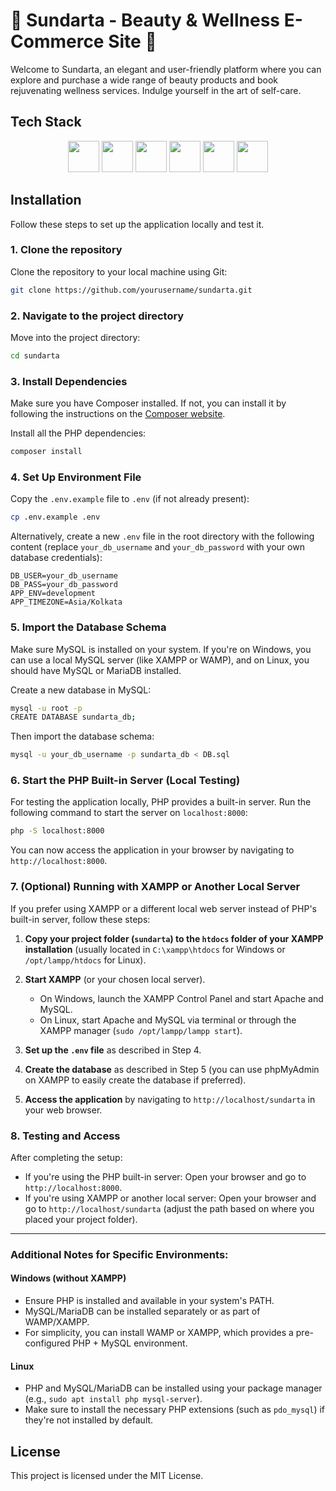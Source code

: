 # 🌸 Sundarta - Beauty & Wellness E-Commerce Site 🌿

Welcome to Sundarta, an elegant and user-friendly platform where you can explore and purchase a wide range of beauty products and book rejuvenating wellness services. Indulge yourself in the art of self-care.

## Tech Stack

<div align="center">
  <img src="https://cdn.jsdelivr.net/gh/devicons/devicon/icons/html5/html5-plain-wordmark.svg" width="50" height="50"/>
  <img src="https://cdn.jsdelivr.net/gh/devicons/devicon/icons/css3/css3-plain-wordmark.svg" width="50" height="50"/>
  <img src="https://cdn.jsdelivr.net/gh/devicons/devicon@latest/icons/tailwindcss/tailwindcss-original.svg" width="50" height="50"/>
  <img src="https://cdn.jsdelivr.net/gh/devicons/devicon/icons/javascript/javascript-plain.svg" width="50" height="50"/>
  <img src="https://cdn.jsdelivr.net/gh/devicons/devicon/icons/php/php-original.svg" width="50" height="50"/>
  <img src="https://cdn.jsdelivr.net/gh/devicons/devicon/icons/mysql/mysql-plain-wordmark.svg" width="50" height="50"/>
</div>


## Installation

Follow these steps to set up the application locally and test it.

### 1. Clone the repository

Clone the repository to your local machine using Git:

```bash
git clone https://github.com/yourusername/sundarta.git
```

### 2. Navigate to the project directory

Move into the project directory:

```bash
cd sundarta
```

### 3. Install Dependencies

Make sure you have Composer installed. If not, you can install it by following the instructions on the [Composer website](https://getcomposer.org/download/).

Install all the PHP dependencies:

```bash
composer install
```

### 4. Set Up Environment File

Copy the `.env.example` file to `.env` (if not already present):

```bash
cp .env.example .env
```

Alternatively, create a new `.env` file in the root directory with the following content (replace `your_db_username` and `your_db_password` with your own database credentials):

```
DB_USER=your_db_username
DB_PASS=your_db_password
APP_ENV=development
APP_TIMEZONE=Asia/Kolkata
```

### 5. Import the Database Schema

Make sure MySQL is installed on your system. If you're on Windows, you can use a local MySQL server (like XAMPP or WAMP), and on Linux, you should have MySQL or MariaDB installed.

Create a new database in MySQL:

```bash
mysql -u root -p
CREATE DATABASE sundarta_db;
```

Then import the database schema:

```bash
mysql -u your_db_username -p sundarta_db < DB.sql
```

### 6. Start the PHP Built-in Server (Local Testing)

For testing the application locally, PHP provides a built-in server. Run the following command to start the server on `localhost:8000`:

```bash
php -S localhost:8000
```

You can now access the application in your browser by navigating to `http://localhost:8000`.

### 7. (Optional) Running with XAMPP or Another Local Server

If you prefer using XAMPP or a different local web server instead of PHP's built-in server, follow these steps:

1. **Copy your project folder (`sundarta`) to the `htdocs` folder of your XAMPP installation** (usually located in `C:\xampp\htdocs` for Windows or `/opt/lampp/htdocs` for Linux).
   
2. **Start XAMPP** (or your chosen local server).
   - On Windows, launch the XAMPP Control Panel and start Apache and MySQL.
   - On Linux, start Apache and MySQL via terminal or through the XAMPP manager (`sudo /opt/lampp/lampp start`).

3. **Set up the `.env` file** as described in Step 4.

4. **Create the database** as described in Step 5 (you can use phpMyAdmin on XAMPP to easily create the database if preferred).

5. **Access the application** by navigating to `http://localhost/sundarta` in your web browser.

### 8. Testing and Access

After completing the setup:

- If you're using the PHP built-in server: Open your browser and go to `http://localhost:8000`.
- If you're using XAMPP or another local server: Open your browser and go to `http://localhost/sundarta` (adjust the path based on where you placed your project folder).

---

### Additional Notes for Specific Environments:

#### Windows (without XAMPP)
- Ensure PHP is installed and available in your system's PATH.
- MySQL/MariaDB can be installed separately or as part of WAMP/XAMPP.
- For simplicity, you can install WAMP or XAMPP, which provides a pre-configured PHP + MySQL environment.

#### Linux
- PHP and MySQL/MariaDB can be installed using your package manager (e.g., `sudo apt install php mysql-server`).
- Make sure to install the necessary PHP extensions (such as `pdo_mysql`) if they're not installed by default.

## License

This project is licensed under the MIT License. 